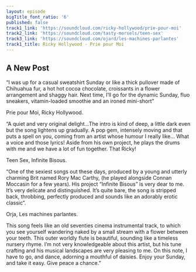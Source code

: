 ```yaml
---
layout: episode
bigTitle_font_ratio: '6'
published: false
track1_link: 'https://soundcloud.com/ricky-hollywood/prie-pour-moi'
track2_link: 'https://soundcloud.com/tasty-morsels/teen-sex'
track3_link: 'https://soundcloud.com/ojard/les-machines-parlantes'
track1_title: Ricky Hollywood - Prie pour Moi
---
```

## A New Post


“I was up for a casual sweatshirt Sunday or like a thick pullover made of Chihuahua fur, a hot hot cocoa chocolate, croissants in a flower arrangement and shaggy hair.
Next time, I’ll go for the dynamic Sunday, fluo sneakers, vitamin-loaded smoothie and an ironed mini-short”

Prie pour Moi, Ricky Hollywood.


“A quiet and very original delight…The intro is kind of deep, a little dark even but the song lightens up gradually. A pop gem, intensely moving and that puts a spell on you, coming from an artist whose humour I really like… What a voice and those lyrics!
Aside from his own project, he plays the drums with me and we have a lot of fun together. That Ricky!

Teen Sex, Infinite Bisous.


“One of the sexiest songs out these days, produced by a young and utterly charming Brit named Rory Mac Carthy, (he played alongside Connan Moccasin for a few years). His project “Infinite Bisous” is very dear to me. It’s very delicate and distinguished. It’s quite bare, the song is stripped back, throbbing, perfectly produced and sounds like an adorably erotic classic”.

Orja, Les machines parlantes.

This song feels like an old seventies cinema instrumental track, to which you see yourself wandering naked by a small stream with a flower between your teeth. This outer worldly flute is beautiful, sounding like a timeless nursery rhyme. I’m not very knowledgeable about this artist, but his tune crafting and his musical landscapes are very pleasing to me. On this note, I have to go, and dance, adorning a mouthful of daisies. Enjoy your Sunday, and take it easy. Give peace a chance.”

